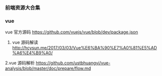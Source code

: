### 前端资源大合集

### vue

vue 官方源码
https://github.com/vuejs/vue/blob/dev/package.json

1. vue 源码解读
http://hcysun.me/2017/03/03/Vue%E6%BA%90%E7%A0%81%E5%AD%A6%E4%B9%A0/

2.vue 源码解析
https://github.com/ustbhuangyi/vue-analysis/blob/master/doc/prepare/flow.md
